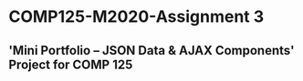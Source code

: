 # COMP125-M2020-Assignment 3

## 'Mini Portfolio – JSON Data & AJAX Components' Project for COMP 125
